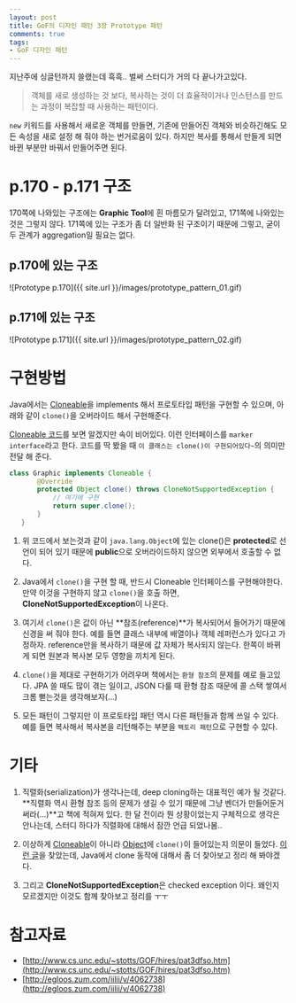 ```yaml
---
layout: post
title: GoF의 디자인 패턴 3장 Prototype 패턴
comments: true
tags:
- GoF 디자인 패턴
---
```


지난주에 싱글턴까지 쓸랬는데 흑흑.. 벌써 스터디가 거의 다 끝나가고있다.     

> 객체를 새로 생성하는 것 보다, 복사하는 것이 더 효율적이거나 인스턴스를 만드는 과정이 복잡할 때 사용하는 패턴이다.     

`new` 키워드를 사용해서 새로운 객체를 만들면, 기존에 만들어진 객체와 비슷하긴해도 모든 속성을 새로 설정 해 줘야 하는 번거로움이 있다. 하지만 복사를 통해서 만들게 되면 바뀐 부분만 바꿔서 만들어주면 된다.     

# p.170 - p.171 구조
170쪽에 나와있는 구조에는 **Graphic Tool**에 흰 마름모가 달려있고, 171쪽에 나와있는것은 그렇지 않다. 171쪽에 있는 구조가 좀 더 일반화 된 구조이기 때문에 그렇고, 굳이 두 관계가 aggregation일 필요는 없다.     

## p.170에 있는 구조 
![Prototype p.170]({{ site.url }}/images/prototype_pattern_01.gif)

## p.171에 있는 구조 
![Prototype p.171]({{ site.url }}/images/prototype_pattern_02.gif)

# 구현방법
Java에서는 [Cloneable](https://github.com/JetBrains/jdk8u_jdk/blob/master/src/share/classes/java/lang/Cloneable.java)을 implements 해서 프로토타입 패턴을 구현할 수 있으며, 아래와 같이 `clone()`을 오버라이드 해서 구현해준다.     

[Cloneable 코드](https://github.com/JetBrains/jdk8u_jdk/blob/master/src/share/classes/java/lang/Cloneable.java)를 보면 알겠지만 속이 비어있다. 이런 인터페이스를 `marker interface`라고 한다. 코드를 딱 봤을 때 `이 클래스는 clone()이 구현되어있다~`의 의미만 전달 해 준다.     

 ``` java
 class Graphic implements Cloneable {
        @Override
        protected Object clone() throws CloneNotSupportedException {
            // 여기에 구현
            return super.clone();
        }
    }
 ```

1. 위 코드에서 보는것과 같이 `java.lang.Object`에 있는 clone()은 **protected**로 선언이 되어 있기 때문에 **public**으로 오버라이드하지 않으면 외부에서 호출할 수 없다.      

2. Java에서 `clone()`을 구현 할 때, 반드시 Cloneable 인터페이스를 구현해야한다. 만약 이것을 구현하지 않고 `clone()`을 호출 하면, **CloneNotSupportedException**이 나온다.     

3. 여기서 `clone()`은 값이 아닌 **참조(reference)**가 복사되어서 들어가기 때문에 신경을 써 줘야 한다. 예를 들면 클래스 내부에 배열이나 객체 레퍼런스가 있다고 가정하자. reference만을 복사하기 때문에 값 자체가 복사되지 않는다. 한쪽이 바뀌게 되면 원본과 복사본 모두 영향을 끼치게 된다.     

4. `clone()`을 제대로 구현하기가 어려우며 책에서는 `환형 참조`의 문제를 예로 들고있다. JPA 쓸 때도 많이 겪는 일이고, JSON 다룰 때 환형 참조 때문에 콜 스택 쌓여서 크롬 뻗는것을 생각해보자(...)    

5. 모든 패턴이 그렇지만 이 프로토타입 패턴 역시 다른 패턴들과 함께 쓰일 수 있다. 예를 들면 복사해서 복사본을 리턴해주는 부분을 `팩토리 패턴`으로 구현할 수 있다.     

# 기타
1. 직렬화(serialization)가 생각나는데, deep cloning하는 대표적인 예가 될 것같다. **직렬화 역시 환형 참조 등의 문제가 생길 수 있기 때문에 그냥 벤더가 만들어둔거 써라(...)**고 책에 적혀져 있다. 한 달 전이라 뭔 상황이었는지 구체적으로 생각은 안나는데, 스터디 하다가 직렬화에 대해서 잠깐 언급 되었나봄..     

2. 이상하게 [Cloneable](https://github.com/JetBrains/jdk8u_jdk/blob/master/src/share/classes/java/lang/Cloneable.java)이 아니라 [Object](https://github.com/JetBrains/jdk8u_jdk/blob/master/src/share/classes/java/lang/Object.java)에 `clone()`이 들어있는지 의문이 들었다. [이런 글](http://iilii.egloos.com/4022941)을 찾았는데, Java에서 clone 동작에 대해서 좀 더 찾아보고 정리 해 봐야겠다.     

3. 그리고 **CloneNotSupportedException**은 checked exception 이다. 왜인지 모르겠지만 이것도 함께 찾아보고 정리를 ㅜㅜ

# 참고자료
* [http://www.cs.unc.edu/~stotts/GOF/hires/pat3dfso.htm](http://www.cs.unc.edu/~stotts/GOF/hires/pat3dfso.htm)
* [http://egloos.zum.com/iilii/v/4062738](http://egloos.zum.com/iilii/v/4062738)
